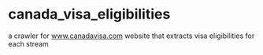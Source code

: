# canada_visa_eligibilities
a crawler for www.canadavisa.com website that extracts visa eligibilities for each stream
